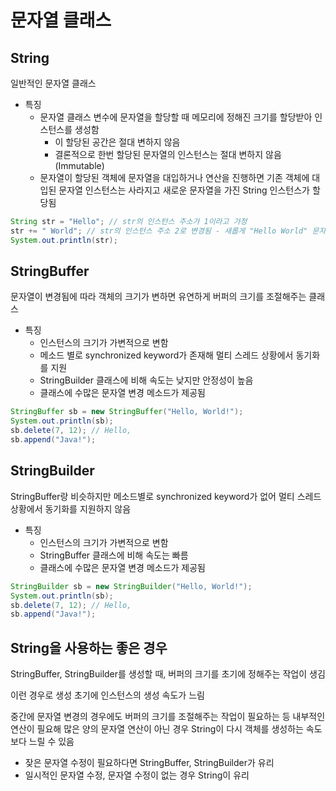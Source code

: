 # 문자열 클래스

## String

일반적인 문자열 클래스

- 특징
  - 문자열 클래스 변수에 문자열을 할당할 때 메모리에 정해진 크기를 할당받아 인스턴스를 생성함
    - 이 할당된 공간은 절대 변하지 않음
    - 결론적으로 한번 할당된 문자열의 인스턴스는 절대 변하지 않음 (Immutable)
  - 문자열이 할당된 객체에 문자열을 대입하거나 연산을 진행하면 기존 객체에 대입된 문자열 인스턴스는 사라지고 새로운 문자열을 가진 String 인스턴스가 할당됨

```Java
String str = "Hello"; // str의 인스턴스 주소가 1이라고 가정
str += " World"; // str의 인스턴스 주소 2로 변경됨 - 새롭게 "Hello World" 문자열의 인스턴스 생성, 기존의 인스턴스는 GC가 일어남
System.out.println(str);
```

## StringBuffer

문자열이 변경됨에 따라 객체의 크기가 변하면 유연하게 버퍼의 크기를 조절해주는 클래스

- 특징
  - 인스턴스의 크기가 가변적으로 변함
  - 메소드 별로 synchronized keyword가 존재해 멀티 스레드 상황에서 동기화를 지원
  - StringBuilder 클래스에 비해 속도는 낮지만 안정성이 높음
  - 클래스에 수많은 문자열 변경 메소드가 제공됨

```Java
StringBuffer sb = new StringBuffer("Hello, World!");
System.out.println(sb);
sb.delete(7, 12); // Hello, 
sb.append("Java!");
```

## StringBuilder

StringBuffer랑 비슷하지만 메소드별로 synchronized keyword가 없어 멀티 스레드 상황에서 동기화를 지원하지 않음

- 특징
  - 인스턴스의 크기가 가변적으로 변함
  - StringBuffer 클래스에 비해 속도는 빠름
  - 클래스에 수많은 문자열 변경 메소드가 제공됨

```Java
StringBuilder sb = new StringBuilder("Hello, World!");
System.out.println(sb);
sb.delete(7, 12); // Hello, 
sb.append("Java!");
```

## String을 사용하는 좋은 경우

StringBuffer, StringBuilder를 생성할 때, 버퍼의 크기를 초기에 정해주는 작업이 생김

이런 경우로 생성 초기에 인스턴스의 생성 속도가 느림

중간에 문자열 변경의 경우에도 버퍼의 크기를 조절해주는 작업이 필요하는 등 내부적인 연산이 필요해 많은 양의 문자열 연산이 아닌 경우 String이 다시 객체를 생성하는 속도보다 느릴 수 있음

- 잦은 문자열 수정이 필요하다면 StringBuffer, StringBuilder가 유리
- 일시적인 문자열 수정, 문자열 수정이 없는 경우 String이 유리